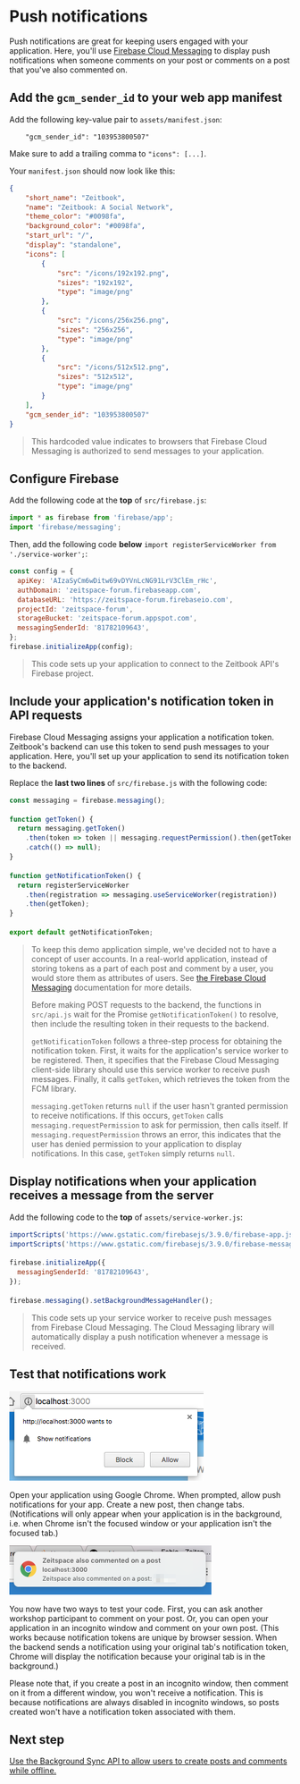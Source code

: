 # Push notifications

Push notifications are great for keeping users engaged with your application. Here, you'll use [Firebase Cloud Messaging](https://firebase.google.com/docs/cloud-messaging/) to display push notifications when someone comments on your post or comments on a post that you've also commented on.

## Add the `gcm_sender_id` to your web app manifest

Add the following key-value pair to `assets/manifest.json`:

```
    "gcm_sender_id": "103953800507"
```

Make sure to add a trailing comma to `"icons": [...]`.

Your `manifest.json` should now look like this:

```json
{
    "short_name": "Zeitbook",
    "name": "Zeitbook: A Social Network",
    "theme_color": "#0098fa",
    "background_color": "#0098fa",
    "start_url": "/",
    "display": "standalone",
    "icons": [
        {
            "src": "/icons/192x192.png",
            "sizes": "192x192",
            "type": "image/png"
        },
        {
            "src": "/icons/256x256.png",
            "sizes": "256x256",
            "type": "image/png"
        },
        {
            "src": "/icons/512x512.png",
            "sizes": "512x512",
            "type": "image/png"
        }
    ],
    "gcm_sender_id": "103953800507"
}
```

> This hardcoded value indicates to browsers that Firebase Cloud Messaging is authorized to send messages to your application.

## Configure Firebase

Add the following code at the **top** of `src/firebase.js`:

```javascript
import * as firebase from 'firebase/app';
import 'firebase/messaging';
```

Then, add the following code **below** `import registerServiceWorker from './service-worker';`:

```javascript
const config = {
  apiKey: 'AIzaSyCm6wDitw69vDYVnLcNG91LrV3ClEm_rHc',
  authDomain: 'zeitspace-forum.firebaseapp.com',
  databaseURL: 'https://zeitspace-forum.firebaseio.com',
  projectId: 'zeitspace-forum',
  storageBucket: 'zeitspace-forum.appspot.com',
  messagingSenderId: '81782109643',
};
firebase.initializeApp(config);
```

> This code sets up your application to connect to the Zeitbook API's Firebase project.

## Include your application's notification token in API requests

Firebase Cloud Messaging assigns your application a notification token. Zeitbook's backend can use this token to send push messages to your application. Here, you'll set up your application to send its notification token to the backend.

Replace the **last two lines** of `src/firebase.js` with the following code:

```javascript
const messaging = firebase.messaging();

function getToken() {
  return messaging.getToken()
    .then(token => token || messaging.requestPermission().then(getToken))
    .catch(() => null);
}

function getNotificationToken() {
  return registerServiceWorker
    .then(registration => messaging.useServiceWorker(registration))
    .then(getToken);
}

export default getNotificationToken;
```

> To keep this demo application simple, we've decided not to have a concept of user accounts. In a real-world application, instead of storing tokens as a part of each post and comment by a user, you would store them as attributes of users. See [the Firebase Cloud Messaging](https://firebase.google.com/docs/cloud-messaging/js/first-message) documentation for more details.
>
> Before making POST requests to the backend, the functions in `src/api.js` wait for the Promise `getNotificationToken()` to resolve, then include the resulting token in their requests to the backend.
>
> `getNotificationToken` follows a three-step process for obtaining the notification token. First, it waits for the application's service worker to be registered. Then, it specifies that the Firebase Cloud Messaging client-side library should use this service worker to receive push messages. Finally, it calls `getToken`, which retrieves the token from the FCM library.
>
> `messaging.getToken` returns `null` if the user hasn't granted permission to receive notifications. If this occurs, `getToken` calls `messaging.requestPermission` to ask for permission, then calls itself. If `messaging.requestPermission` throws an error, this indicates that the user has denied permission to your application to display notifications. In this case, `getToken` simply returns `null`.

## Display notifications when your application receives a message from the server

Add the following code to the **top** of `assets/service-worker.js`:

```javascript
importScripts('https://www.gstatic.com/firebasejs/3.9.0/firebase-app.js');
importScripts('https://www.gstatic.com/firebasejs/3.9.0/firebase-messaging.js');

firebase.initializeApp({
  messagingSenderId: '81782109643',
});

firebase.messaging().setBackgroundMessageHandler();
```

> This code sets up your service worker to receive push messages from Firebase Cloud Messaging. The Cloud Messaging library will automatically display a push notification whenever a message is received.

## Test that notifications work

![](screenshots/03-push-notifications/01-notification-modal.png)

Open your application using Google Chrome. When prompted, allow push notifications for your app. Create a new post, then change tabs. (Notifications will only appear when your application is in the background, i.e. when Chrome isn't the focused window or your application isn't the focused tab.)

![](screenshots/03-push-notifications/02-notification.png)

You now have two ways to test your code. First, you can ask another workshop participant to comment on your post. Or, you can open your application in an incognito window and comment on your own post. (This works because notification tokens are unique by browser session. When the backend sends a notification using your original tab's notification token, Chrome will display the notification because your original tab is in the background.)

Please note that, if you create a post in an incognito window, then comment on it from a different window, you won't receive a notification. This is because notifications are always disabled in incognito windows, so posts created won't have a notification token associated with them.

## Next step

[Use the Background Sync API to allow users to create posts and comments while offline.](./04-background-sync.md)
